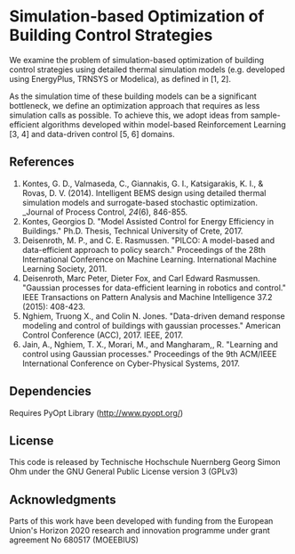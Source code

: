 # Simulation-based Optimization of Building Control Strategies

We examine the problem of simulation-based optimization of building control strategies using detailed thermal simulation models (e.g. developed using EnergyPlus, TRNSYS or Modelica), as defined in [1, 2].

As the simulation time of these building models can be a significant bottleneck, we define an optimization approach that requires as less simulation calls as possible. To achieve this, we adopt ideas from sample-efficient algorithms developed within model-based Reinforcement Learning [3, 4] and data-driven control [5, 6] domains.


## References

 1. Kontes, G. D., Valmaseda, C., Giannakis, G. I., Katsigarakis, K. I., & Rovas, D. V. (2014). Intelligent BEMS design using detailed thermal simulation models and surrogate-based stochastic optimization. _Journal of Process Control, _24_(6), 846-855.
 2. Kontes, Georgios D. "Model Assisted Control for Energy Efficiency in Buildings." Ph.D. Thesis, Technical University of Crete, 2017.
 3. Deisenroth, M. P., and C. E. Rasmussen. "PILCO: A model-based and data-efficient approach to policy search." Proceedings of the 28th International Conference on Machine Learning. International Machine Learning Society, 2011.
 4. Deisenroth, Marc Peter, Dieter Fox, and Carl Edward Rasmussen. "Gaussian processes for data-efficient learning in robotics and control." IEEE Transactions on Pattern Analysis and Machine Intelligence 37.2 (2015): 408-423.
 5. Nghiem, Truong X., and Colin N. Jones. "Data-driven demand response modeling and control of buildings with gaussian processes." American Control Conference (ACC), 2017. IEEE, 2017.
 6. Jain, A., Nghiem, T. X., Morari, M., and Mangharam,, R. "Learning and control using Gaussian processes." Proceedings of the 9th ACM/IEEE International Conference on Cyber-Physical Systems, 2017.


## Dependencies

Requires PyOpt Library (http://www.pyopt.org/)


## License

This code is released by Technische Hochschule Nuernberg Georg Simon Ohm under the GNU General Public License version 3 (GPLv3) 


## Acknowledgments

Parts of this work have been developed with funding from the European Union's Horizon 2020 
research and innovation programme under grant agreement No 680517 (MOEEBIUS)